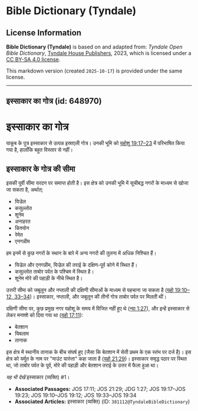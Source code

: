 # Bible Dictionary (Tyndale)

## License Information

**Bible Dictionary (Tyndale)** is based on and adapted from: _Tyndale Open Bible Dictionary_, [Tyndale House Publishers](https://tyndaleopenresources.com/), 2023, which is licensed under a [CC BY-SA 4.0 license](https://creativecommons.org/licenses/by-sa/4.0/legalcode.en).

This markdown version (created `2025-10-17`) is provided under the same license.



--------------------------------

## इस्साकार का गोत्र (id: 648970)

इस्साकार का गोत्र
=================

याकूब के पुत्र इस्साकार से उत्पन्न इस्राएली गोत्र। उनकी भूमि को [यहोशू 19:17–23](https://ref.ly/Josh19:17-Josh19:23) में परिभाषित किया गया है, हालाँकि बहुत विस्तार से नहीं।

इस्साकार के गोत्र की सीमा
-------------------------

इसकी पूर्वी सीमा यरदन पर समाप्त होती है। इस क्षेत्र को उनकी भूमि में सूचीबद्ध नगरों के माध्यम से खोजा जा सकता है, अर्थात्:

* यिज्रेल
* कसुल्लोत
* शूनेम
* अनाहरत
* किश्योन
* रेमेत
* एनगन्नीम

हम इनमें से कुछ नगरों के स्थान के बारे में अन्य नगरों की तुलना में अधिक निश्चित हैं।

* यिज्रेल और एनगन्नीम, यिज्रेल की तराई के दक्षिण\-पूर्व कोने में स्थित हैं।
* कसुल्लोत ताबोर पर्वत के पश्चिम में स्थित है।
* शूनेम मोरे की पहाड़ी के नीचे स्थित है।

उत्तरी सीमा को जबूलून और नप्ताली की दक्षिणी सीमाओं के माध्यम से पहचाना जा सकता है ([यहो 19:10](https://ref.ly/Josh19:10-Josh19:12,Josh19:33-Josh19:34)[–](https://ref.ly/Josh19:10-Josh19:12)[12, 33](https://ref.ly/Josh19:10-Josh19:12,Josh19:33-Josh19:34)[–](https://ref.ly/Josh19:10-Josh19:12)[34](https://ref.ly/Josh19:10-Josh19:12,Josh19:33-Josh19:34))। इस्साकार, नप्ताली, और जबूलून की तीनों गोत्र ताबोर पर्वत पर मिलती थीं।

दक्षिणी सीमा पर, कुछ प्रमुख नगर यहोशू के समय में विजित नहीं हुए थे ([न्या 1:27](https://ref.ly/Judg1:27)), और इन्हें इस्साकार से लेकर मनश्शे को दिया गया था ([यहो 17:11](https://ref.ly/Josh17:11)):

* बेतशान
* यिबलाम
* तानाक

इस क्षेत्र में स्थानीय तानाक के बीच संघर्ष हुए (जैसा कि बेतशान में सेती प्रथम के एक स्तंभ पर दर्ज है)। इस क्षेत्र को यर्मूत के नाम पर "माउंट यारुंता" कहा जाता है ([यहो 21:29](https://ref.ly/Josh21:29))। इस्साकार समृद्ध पठार पर स्थित था, जो ताबोर पर्वत के पूर्व, मोरे की पहाड़ी और बेतशान तराई के उत्तर में फैला हुआ था।

*यह भी देखें* इस्साकार (व्यक्ति) \#1।

* **Associated Passages:** JOS 17:11; JOS 21:29; JDG 1:27; JOS 19:17–JOS 19:23; JOS 19:10–JOS 19:12; JOS 19:33–JOS 19:34
* **Associated Articles:** इस्साकार (व्यक्ति) (ID: `381112@TyndaleBibleDictionary`)

